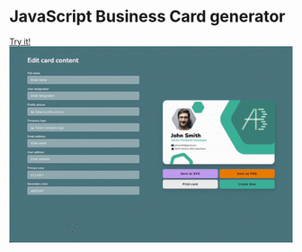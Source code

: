 # JavaScript Business Card generator
[Try it!](https://0shuvo0.github.io/business-card-creator/)
![Preview](preview.gif)

